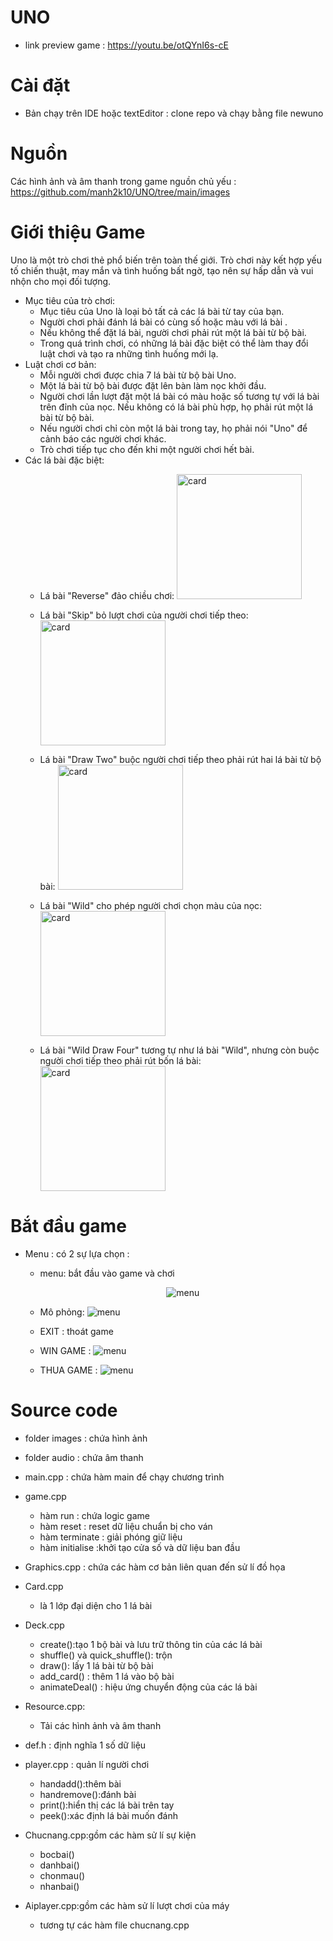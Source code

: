 # UNO
- link preview game : https://youtu.be/otQYnI6s-cE
# Cài đặt 

- Bản chạy trên IDE hoặc textEditor : clone repo và chạy bằng file newuno

# Nguồn
Các hình ảnh và âm thanh trong game  nguồn chủ yếu :
 https://github.com/manh2k10/UNO/tree/main/images


# Giới thiệu Game 
Uno là một trò chơi thẻ phổ biến trên toàn thế giới. Trò chơi này kết hợp yếu tố chiến thuật, may mắn và tình huống bất ngờ, 
tạo nên sự hấp dẫn và vui nhộn cho mọi đối tượng.
+ Mục tiêu của trò chơi:
  - Mục tiêu của Uno là loại bỏ tất cả các lá bài từ tay của bạn.
  - Người chơi phải đánh lá bài có cùng số hoặc màu với lá bài .
  - Nếu không thể đặt lá bài, người chơi phải rút một lá bài từ bộ bài.
  - Trong quá trình chơi, có những lá bài đặc biệt có thể làm thay đổi luật chơi và tạo ra những tình huống mới lạ.
+ Luật chơi cơ bản:
  - Mỗi người chơi được chia 7 lá bài từ bộ bài Uno.
  - Một lá bài từ bộ bài được đặt lên bàn làm nọc khởi đầu.
  - Người chơi lần lượt đặt một lá bài có màu hoặc số tương tự với lá bài trên đỉnh của nọc. Nếu không có lá bài phù hợp, họ phải rút một lá bài từ bộ bài.
  - Nếu người chơi chỉ còn một lá bài trong tay, họ phải nói "Uno" để cảnh báo các người chơi khác.
  - Trò chơi tiếp tục cho đến khi một người chơi hết bài.
+ Các lá bài đặc biệt:
  - Lá bài "Reverse" đảo chiều chơi:
       <img src="https://github.com/manh2k10/game/blob/master/images/blue10.png" width="200" alt="card" />
       
  - Lá bài "Skip" bỏ lượt chơi của người chơi tiếp theo:
       <img src="https://github.com/manh2k10/game/blob/master/images/blue11.png" width="200" alt="card" />
       
  - Lá bài "Draw Two" buộc người chơi tiếp theo phải rút hai lá bài từ bộ bài:
       <img src="https://github.com/manh2k10/game/blob/master/images/blue12.png" width="200" alt="card" />
  - Lá bài "Wild" cho phép người chơi chọn màu của nọc:
       <img src="https://github.com/manh2k10/game/blob/master/images/wild13.png" width="200" alt="card" />
  - Lá bài "Wild Draw Four" tương tự như lá bài "Wild", nhưng còn buộc người chơi tiếp theo phải rút bốn lá bài:
       <img src="https://github.com/manh2k10/game/blob/master/images/wild14.png" width="200" alt="card" />

# Bắt đầu game 
- Menu : có 2 sự lựa chọn :
  +  menu: bắt đầu vào game và chơi
         <div style="text-align: center;">
         ![menu](https://github.com/manh2k10/game/blob/master/images/menu.jpg)
     
  + Mô phỏng:
     ![menu](https://github.com/manh2k10/game/blob/master/images/phatbai.jpg)

  + EXIT : thoát game
  + WIN GAME :
   ![menu](https://github.com/manh2k10/game/blob/master/images/uno!.png)


  + THUA GAME :
   ![menu](https://github.com/manh2k10/game/blob/master/images/youlose.png)

# Source code 
- folder images : chứa hình ảnh
- folder audio : chứa âm thanh
- main.cpp : chứa hàm main để chạy chương trình
- game.cpp
  + hàm run : chứa logic game
  + hàm reset : reset dữ liệu chuẩn bị cho ván 
  + hàm terminate : giải phóng giữ liệu
  + hàm initialise :khởi tạo cửa số và dữ liệu ban đầu
- Graphics.cpp : chứa các hàm cơ bản liên quan đến sử lí đồ họa
  
- Card.cpp
  + là 1 lớp  đại diện cho 1 lá bài
- Deck.cpp
  + create():tạo 1 bộ bài và lưu trữ thông tin của các lá bài
  + shuffle() và quick_shuffle(): trộn 
  + draw(): lấy 1 lá bài từ bộ bài
  + add_card() : thêm 1 lá vào bộ bài
  + animateDeal() : hiệu ứng chuyển động của các lá bài
  
- Resource.cpp:
  + Tải các hình ảnh và âm thanh 
- def.h : định nghĩa 1 số dữ liệu
- player.cpp : quản lí người chơi
  + handadd():thêm bài
  + handremove():đánh bài
  + print():hiển thị các lá bài trên tay
  + peek():xác định lá bài muốn đánh

- Chucnang.cpp:gồm các hàm sử lí sự kiện
  + bocbai()
  + danhbai()
  + chonmau()
  + nhanbai()
- Aiplayer.cpp:gồm các hàm sử lí lượt chơi của máy
  + tương tự các hàm file chucnang.cpp

  
